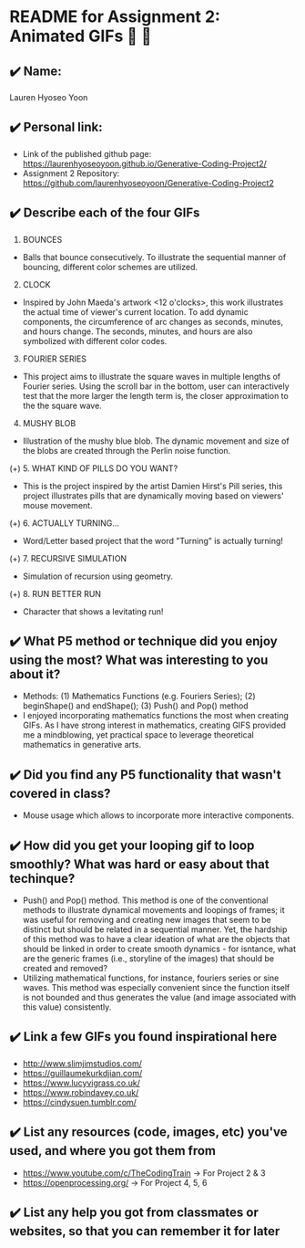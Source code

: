 # README for Assignment 2: Animated GIFs 🔎 🧭

## ✔️ Name: 
Lauren Hyoseo Yoon

## ✔️ Personal link: 
- Link of the published github page: https://laurenhyoseoyoon.github.io/Generative-Coding-Project2/
- Assignment 2 Repository: https://github.com/laurenhyoseoyoon/Generative-Coding-Project2

## ✔️ Describe each of the four GIFs 
1. BOUNCES
- Balls that bounce consecutively. To illustrate the sequential manner of bouncing, different color schemes are utilized. 

2. CLOCK
- Inspired by John Maeda's artwork <12 o'clocks>, this work illustrates the actual time of viewer's current location. To add dynamic components, the circumference of arc changes as seconds, minutes, and hours change. The seconds, minutes, and hours are also symbolized with different color codes. 

3. FOURIER SERIES
- This project aims to illustrate the square waves in multiple lengths of Fourier series. Using the scroll bar in the bottom, user can interactively test that the more larger the length term is, the closer approximation to the the square wave. 

4. MUSHY BLOB
- Illustration of the mushy blue blob. The dynamic movement and size of the blobs are created through the Perlin noise function. 

(+) 5. WHAT KIND OF PILLS DO YOU WANT? 
- This is the project inspired by the artist Damien Hirst's Pill series, this project illustrates pills that are dynamically moving based on viewers' mouse movement. 

(+) 6. ACTUALLY TURNING...
- Word/Letter based project that the word "Turning" is actually turning! 

(+) 7. RECURSIVE SIMULATION
- Simulation of recursion using geometry. 

(+) 8. RUN BETTER RUN
- Character that shows a levitating run! 

## ✔️ What P5 method or technique did you enjoy using the most? What was interesting to you about it?
- Methods: (1) Mathematics Functions (e.g. Fouriers Series); (2) beginShape() and endShape(); (3) Push() and Pop() method
- I enjoyed incorporating mathematics functions the most when creating GIFs. As I have strong interest in mathematics, creating GIFS provided me a mindblowing, yet practical space to leverage theoretical mathematics in generative arts. 

## ✔️ Did you find any P5 functionality that wasn't covered in class?
- Mouse usage which allows to incorporate more interactive components. 

## ✔️ How did you get your looping gif to loop smoothly? What was hard or easy about that techinque?
- Push() and Pop() method. This method is one of the conventional methods to illustrate dynamical movements and loopings of frames; it was useful for removing and creating new images that seem to be distinct but should be related in a sequential manner. Yet, the hardship of this method was to have a clear ideation of what are the objects that should be linked in order to create smooth dynamics - for isntance, what are the generic frames (i.e., storyline of the images) that should be created and removed? 
- Utilizing mathematical functions, for instance, fouriers series or sine waves. This method was especially convenient since the function itself is not bounded and thus generates the value (and image associated with this value) consistently. 

## ✔️ Link a few GIFs you found inspirational here
- http://www.slimjimstudios.com/
- https://guillaumekurkdjian.com/
- https://www.lucyvigrass.co.uk/
- https://www.robindavey.co.uk/
- https://cindysuen.tumblr.com/

## ✔️ List any resources (code, images, etc) you've used, and where you got them from
- https://www.youtube.com/c/TheCodingTrain -> For Project 2 & 3
- https://openprocessing.org/ -> For Project 4, 5, 6

## ✔️ List any help you got from classmates or websites, so that you can remember it for later
